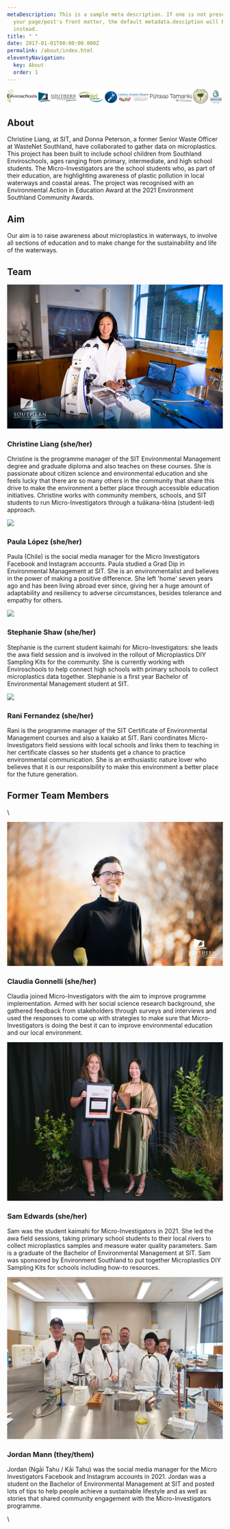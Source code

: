 ```yaml
---
metaDescription: This is a sample meta description. If one is not present in
  your page/post's front matter, the default metadata.desciption will be used
  instead.
title: " "
date: 2017-01-01T00:00:00.000Z
permalink: /about/index.html
eleventyNavigation:
  key: About
  order: 1
---
```

<section class="text-center container">

![](/static/img/logos.jpg)

</section>

<section class="text-center container">
    <div class="row padding">
      <div class="col-lg-6 col-md-8 mx-auto">
        <h1 class="fw-light">About</h1>
        <p class="lead text-muted">Christine Liang, at SIT, and Donna Peterson, a former Senior Waste Officer at WasteNet Southland, have collaborated to gather data on microplastics. This project has been built to include school children from Southland Enviroschools, ages ranging from primary, intermediate, and high school students. The Micro-Investigators are the school students who, as part of their education, are highlighting awareness of plastic pollution in local waterways and coastal areas. The project was recognised with an Environmental Action in Education Award at the 2021 Environment Southland Community Awards. </p>
      </div>
    </div>
  </section>
          
  <section class="text-center container">
    <div class="row padding">
      <div class="col-lg-6 col-md-8 mx-auto">
        <h1 class="fw-light">Aim</h1>
        <p class="lead text-muted">Our aim is to raise awareness about microplastics in waterways, to involve all sections of education and to make change for the sustainability and life of the waterways.</p>
      </div>
    </div>
  </section>
          
  <section class="text-center container">
    <div class="row">
      <div class="col-lg-6 col-md-8 mx-auto">
        <h1 class="fw-light">Team</h1>
      </div>
    </div>
  </section>
          
<div class="container marketing">

  <div class="row">
      <div class="col-lg-4">

![](/static/img/0w3a1097.jpg)

  <h3>Christine Liang (she/her)</h3>
        <p>Christine is the programme manager of the SIT Environmental Management degree and graduate diploma and also teaches on these courses. She is passionate about citizen science and environmental education and she feels lucky that there are so many others in the community that share this drive to make the environment a better place through accessible education initiatives. Christine works with community members, schools, and SIT students to run Micro-Investigators through a tuākana-tēina (student-led) approach.</p>
      </div><!-- /.col-lg-4 -->
      <div class="col-lg-4">
        

![](https://res.cloudinary.com/dnf1xnzg3/image/upload/v1663592695/MicroInvestigators/MI_Paula_qekp1w.jpg)

  <h3>Paula López (she/her)</h3>
        <p>Paula (Chile) is the social media manager for the Micro Investigators Facebook and Instagram accounts. Paula studied a Grad Dip in Environmental Management at SIT. She is an environmentalist and believes in the power of making a positive difference. She left 'home' seven years ago and has been living abroad ever since, giving her a huge amount of adaptability and resiliency to adverse circumstances, besides tolerance and empathy for others.</p>
      </div><!-- /.col-lg-4 -->
      <div class="col-lg-4">

![](https://res.cloudinary.com/dnf1xnzg3/image/upload/v1663592696/MicroInvestigators/MI_Steph_kslvde.jpg)

  <h3>Stephanie Shaw (she/her)</h3>
        <p>Stephanie is the current student kaimahi for Micro-Investigators: she leads the awa field session and is involved in the rollout of Microplastics DIY Sampling Kits for the community. She is currently working with Enviroschools to help connect high schools with primary schools to collect microplastics data together. Stephanie is a first year Bachelor of Environmental Management student at SIT.</p>
      </div><!-- /.col-lg-4 -->
      <div class="col-lg-4">
        

![](https://res.cloudinary.com/dnf1xnzg3/image/upload/v1663592693/MicroInvestigators/MI_Rani_lfa5wx.jpg)

  <h3>Rani Fernandez (she/her)</h3>
        <p>Rani is the programme manager of the SIT Certificate of Environmental Management courses and also a kaiako at SIT. Rani coordinates Micro-Investigators field sessions with local schools and links them to teaching in her certificate classes so her students get a chance to practice environmental communication. She is an enthusiastic nature lover who believes that it is our responsibility to make this environment a better place for the future generation.</p>
      </div><!-- /.col-lg-4 -->
    </div><!-- /.row -->
          </div>

<section class="text-center container">
    <div class="row">
      <div class="col-lg-6 col-md-8 mx-auto">
        <h1 class="fw-light">Former Team Members</h1>
      </div>
    </div>
  </section>
          
<div class="container marketing"> 

  <div class="row">
      <div class="col-lg-4">

\    

![](/static/img/430_3124.jpg)

  <h3>Claudia Gonnelli (she/her)</h3>
        <p>Claudia joined Micro-Investigators with the aim to improve programme implementation. Armed with her social science research background, she gathered feedback from stakeholders through surveys and interviews and used the responses to come up with strategies to make sure that Micro-Investigators is doing the best it can to improve environmental education and our local environment.</p>
      </div><!-- /.col-lg-4 -->
      <div class="col-lg-4">

![](/static/img/es2021-16.jpg)

  <h3>Sam Edwards (she/her)</h3>
        <p>Sam was the student kaimahi for Micro-Investigators in 2021. She led the awa field sessions, taking primary school students to their local rivers to collect microplastics samples and measure water quality parameters. Sam is a graduate of the Bachelor of Environmental Management at SIT. Sam was sponsored by Environment Southland to put together Microplastics DIY Sampling Kits for schools including how-to resources.</p>
      </div><!-- /.col-lg-4 -->
      <div class="col-lg-4">
        

![](/static/img/em107-class-photo-lab.jpg)

  <h3>Jordan Mann (they/them)</h3>
        <p>Jordan (Ngāi Tahu / Kāi Tahu) was the social media manager for the Micro Investigators Facebook and Instagram accounts in 2021. Jordan was a student on the Bachelor of Environmental Management at SIT and posted lots of tips to help people achieve a sustainable lifestyle and as well as stories that shared community engagement with the Micro-Investigators programme.</p>
      </div><!-- /.col-lg-4 -->
    </div><!-- /.row -->
          </div>\